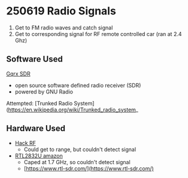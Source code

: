 # 250619 Radio Signals

1. Get to FM radio waves and catch signal
2. Get to corresponding signal for RF remote controlled car (ran at 2.4 Ghz)

## Software Used

[Gqrx SDR](https://www.gqrx.dk/)

- open source software defined radio receiver (SDR)
- powered by GNU Radio

Attempted: [Trunked Radio System](https://en.wikipedia.org/wiki/Trunked_radio_system_

## Hardware Used

- [Hack RF](https://greatscottgadgets.com/hackrf/one/)
    - Could get to range, but couldn't detect signal
- [RTL2832U amazon](https://www.amazon.com/RTL-SDR-Blog-RTL2832U-Software-Defined/dp/B0BMKB3L47)
    - Caped at 1.7 GHz, so couldn't detect signal
    - [https://www.rtl-sdr.com/](https://www.rtl-sdr.com/)

